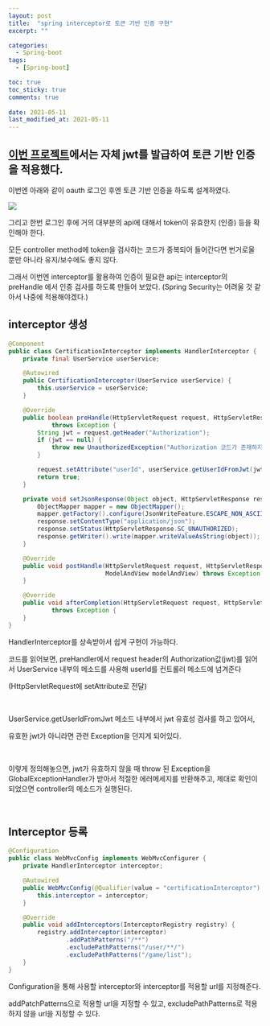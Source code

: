 ```yaml
---
layout: post
title:  "spring interceptor로 토큰 기반 인증 구현"
excerpt: ""

categories:
  - Spring-boot
tags:
  - [Spring-boot]

toc: true
toc_sticky: true
comments: true
 
date: 2021-05-11
last_modified_at: 2021-05-11
---
```

## [이번 프로젝트](https://github.com/isaac56/baseball/)에서는 자체 jwt를 발급하여 토큰 기반 인증을 적용했다.

이번엔 아래와 같이 oauth 로그인 후엔 토큰 기반 인증을 하도록 설계하였다.

![](https://user-images.githubusercontent.com/56751259/117400886-7b83cb00-af3e-11eb-8ac0-6656c87c72b4.png)

그리고 한번 로그인 후에 거의 대부분의 api에 대해서 token이 유효한지 (인증) 등을 확인해야 한다.

모든 controller method에 token을 검사하는 코드가 중복되어 들어간다면 번거로울 뿐만 아니라 유지/보수에도 좋지 않다.

그래서 이번엔 interceptor를 활용하여 인증이 필요한 api는 interceptor의 preHandle 에서 인증 검사를 하도록 만들어 보았다. (Spring Security는 어려울 것 같아서 나중에 적용해야겠다.)



## interceptor 생성

```java
@Component
public class CertificationInterceptor implements HandlerInterceptor {
    private final UserService userService;

    @Autowired
    public CertificationInterceptor(UserService userService) {
        this.userService = userService;
    }

    @Override
    public boolean preHandle(HttpServletRequest request, HttpServletResponse response, Object handler)
            throws Exception {
        String jwt = request.getHeader("Authorization");
        if (jwt == null) {
            throw new UnauthorizedException("Authorization 코드가 존재하지 않습니다.");
        }

        request.setAttribute("userId", userService.getUserIdFromJwt(jwt));
        return true;
    }

    private void setJsonResponse(Object object, HttpServletResponse response) throws IOException {
        ObjectMapper mapper = new ObjectMapper();
        mapper.getFactory().configure(JsonWriteFeature.ESCAPE_NON_ASCII.mappedFeature(), true);
        response.setContentType("application/json");
        response.setStatus(HttpServletResponse.SC_UNAUTHORIZED);
        response.getWriter().write(mapper.writeValueAsString(object));
    }

    @Override
    public void postHandle(HttpServletRequest request, HttpServletResponse response, Object handler,
                           ModelAndView modelAndView) throws Exception {
    }

    @Override
    public void afterCompletion(HttpServletRequest request, HttpServletResponse response, Object handler, Exception ex)
            throws Exception {
    }
}
```

HandlerInterceptor를 상속받아서 쉽게 구현이 가능하다.

코드를 읽어보면, preHandler에서 request header의 Authorization값(jwt)를 읽어서 UserService 내부의 메소드를 사용해 userId를 컨트롤러 메소드에 넘겨준다

(HttpServletRequest에 setAttribute로 전달)

<br>

UserService.getUserIdFromJwt 메소드 내부에서 jwt 유효성 검사를 하고 있어서,

유효한 jwt가 아니라면 관련 Exception을 던지게 되어있다.

<br>

이렇게 정의해놓으면, jwt가 유효하지 않을 때 throw 된 Exception을 GlobalExceptionHandler가 받아서 적절한 에러메세지를 반환해주고, 제대로 확인이 되었으면 controller의 메소드가 실행된다.

<br>

## Interceptor 등록

```java
@Configuration
public class WebMvcConfig implements WebMvcConfigurer {
    private HandlerInterceptor interceptor;

    @Autowired
    public WebMvcConfig(@Qualifier(value = "certificationInterceptor") HandlerInterceptor interceptor) {
        this.interceptor = interceptor;
    }

    @Override
    public void addInterceptors(InterceptorRegistry registry) {
        registry.addInterceptor(interceptor)
                .addPathPatterns("/**")
                .excludePathPatterns("/user/**/")
                .excludePathPatterns("/game/list");
    }
}

```

Configuration을 통해 사용할 interceptor와 interceptor를 적용할 url를 지정해준다.

addPatchPatterns으로 적용할 url을 지정할 수 있고, excludePathPatterns로 적용하지 않을 url을 지정할 수 있다.